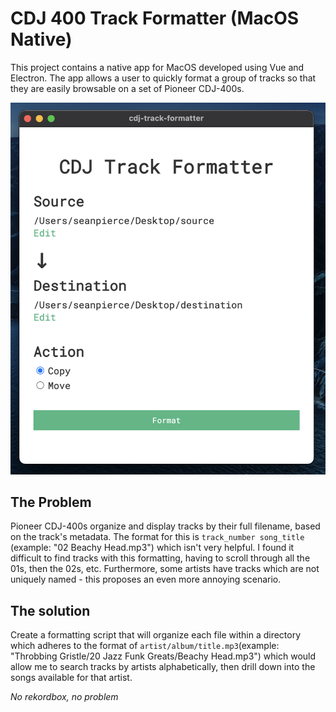 # CDJ 400 Track Formatter (MacOS Native)

This project contains a native app for MacOS developed using Vue and Electron. The app allows a user to quickly format a group of tracks so that they are easily browsable on a set of Pioneer CDJ-400s.

<img src="/src/assets/images/display.png">

## The Problem

Pioneer CDJ-400s organize and display tracks by their full filename, based on the track's metadata. The format for this is `track_number song_title` (example: "02 Beachy Head.mp3") which isn't very helpful. I found it difficult to find tracks with this formatting, having to scroll through all the 01s, then the 02s, etc. Furthermore, some artists have tracks which are not uniquely named - this proposes an even more annoying scenario.

## The solution

Create a formatting script that will organize each file within a directory which adheres to the format of `artist/album/title.mp3`(example: "Throbbing Gristle/20 Jazz Funk Greats/Beachy Head.mp3") which would allow me to search tracks by artists alphabetically, then drill down into the songs available for that artist.

*No rekordbox, no problem*
